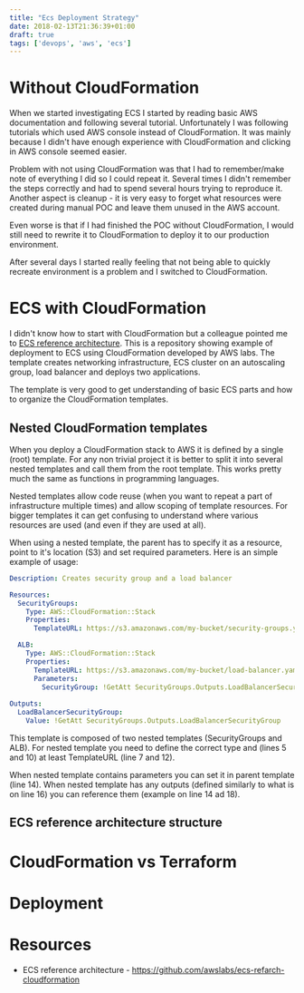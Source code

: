 ```yaml
---
title: "Ecs Deployment Strategy"
date: 2018-02-13T21:36:39+01:00
draft: true
tags: ['devops', 'aws', 'ecs']
---
```


# Without CloudFormation

When we started investigating ECS I started by reading basic AWS documentation and following several tutorial. Unfortunately I was following tutorials which used AWS console instead of CloudFormation.
It was mainly because I didn't have enough experience with CloudFormation and clicking in AWS console seemed easier. 

Problem with not using CloudFormation was that I had to remember/make note of everything I did so I could repeat it. Several times I didn't remember the steps correctly and had to spend several hours trying to reproduce it. Another aspect is cleanup - it is very easy to forget what resources were created during manual POC and leave them unused in the AWS account.

Even worse is that if I had finished the POC without CloudFormation, I would still need to rewrite it to CloudFormation to deploy it to our production environment.

After several days I started really feeling that not being able to quickly recreate environment is a problem and I switched to CloudFormation.

# ECS with CloudFormation

I didn't know how to start with CloudFormation but a colleague pointed me to [ECS reference architecture](https://github.com/awslabs/ecs-refarch-cloudformation). This is a repository showing example of deployment to ECS using CloudFormation developed by AWS labs. The template creates networking infrastructure, ECS cluster on an autoscaling group, load balancer and deploys two applications.

The template is very good to get understanding of basic ECS parts and how to organize the CloudFormation templates.

## Nested CloudFormation templates

When you deploy a CloudFormation stack to AWS it is defined by a single (root) template. For any non trivial project it is better to split it into several nested templates and call them from the root template. This works pretty much the same as functions in programming languages.

Nested templates allow code reuse (when you want to repeat a part of infrastructure multiple times) and allow scoping of template resources. For bigger templates it can get confusing to understand where various resources are used (and even if they are used at all).

When using a nested template, the parent has to specify it as a resource, point to it's location (S3) and set required parameters. Here is an simple example of usage:

```yml
Description: Creates security group and a load balancer

Resources:
  SecurityGroups:
    Type: AWS::CloudFormation::Stack
    Properties:
      TemplateURL: https://s3.amazonaws.com/my-bucket/security-groups.yaml

  ALB:
    Type: AWS::CloudFormation::Stack
    Properties:
      TemplateURL: https://s3.amazonaws.com/my-bucket/load-balancer.yaml
      Parameters:
        SecurityGroup: !GetAtt SecurityGroups.Outputs.LoadBalancerSecurityGroup
        
Outputs:
  LoadBalancerSecurityGroup:
    Value: !GetAtt SecurityGroups.Outputs.LoadBalancerSecurityGroup
```

This template is composed of two nested templates (SecurityGroups and ALB). For nested template you need to define the correct type and (lines 5 and 10) at least TemplateURL (line 7 and 12). 

When nested template contains parameters you can set it in parent template (line 14). When nested template has any outputs (defined similarly to what is on line 16) you can reference them (example on line 14 ad 18).

## ECS reference architecture structure






# CloudFormation vs Terraform

# Deployment

# Resources

* ECS reference architecture - https://github.com/awslabs/ecs-refarch-cloudformation



